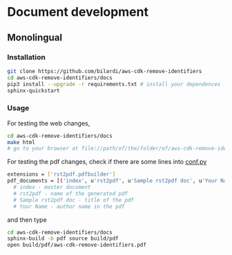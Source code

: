 # Document development

## Monolingual

### Installation

```sh
git clone https://github.com/bilardi/aws-cdk-remove-identifiers
cd aws-cdk-remove-identifiers/docs
pip3 install --upgrade -r requirements.txt # install your dependences
sphinx-quickstart
```

### Usage

For testing the web changes,

```sh
cd aws-cdk-remove-identifiers/docs
make html
# go to your browser at file://path/of/the/folder/of/aws-cdk-remove-identifiers/docs/build/html/index.html
```

For testing the pdf changes, check if there are some lines into [conf.py](https://github.com/bilardi/aws-cdk-remove-identifiers/blob/master/docs/source/conf.py)

```sh
extensions = ['rst2pdf.pdfbuilder']
pdf_documents = [('index', u'rst2pdf', u'Sample rst2pdf doc', u'Your Name'),]
  # index - master document
  # rst2pdf - name of the generated pdf
  # Sample rst2pdf doc - title of the pdf
  # Your Name - author name in the pdf
```

and then type

```sh
cd aws-cdk-remove-identifiers/docs
sphinx-build -b pdf source build/pdf
open build/pdf/aws-cdk-remove-identifiers.pdf
```
